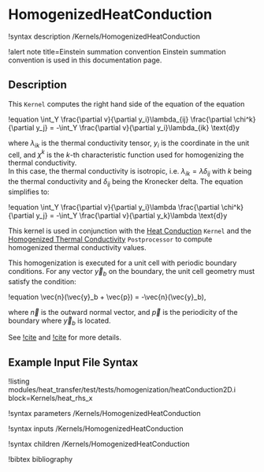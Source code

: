 # HomogenizedHeatConduction

!syntax description /Kernels/HomogenizedHeatConduction

!alert note title=Einstein summation convention
Einstein summation convention is used in this documentation page.

## Description

This `Kernel` computes the right hand side of the equation of the equation

!equation
\int_Y \frac{\partial v}{\partial y_i}\lambda_{ij} \frac{\partial \chi^k}{\partial y_j} = -\int_Y \frac{\partial v}{\partial y_i}\lambda_{ik} \text{d}y

where $\lambda_{ik}$ is the thermal conductivity tensor, $y_i$ is the coordinate in the unit cell, and $\chi^k$ is the $k$-th characteristic function used for homogenizing the thermal conductivity.  
In this case, the thermal conductivity is isotropic, i.e. $\lambda_{ik} = \lambda \delta_{ij}$ with $k$ being the thermal conductivity and $\delta_{ij}$ being the Kronecker delta.
The equation simplifies to:

!equation
\int_Y \frac{\partial v}{\partial y_i}\lambda \frac{\partial \chi^k}{\partial y_j} = -\int_Y \frac{\partial v}{\partial y_k}\lambda \text{d}y

This kernel is used in conjunction with the [Heat Conduction](HeatConduction.md) `Kernel` and the [Homogenized Thermal Conductivity](HomogenizedThermalConductivity.md) `Postprocessor` to compute homogenized thermal conductivity values.

This homogenization is executed for a unit cell with periodic boundary conditions. For
any vector $\vec{y}_b$ on the boundary, the unit cell geometry must satisfy the condition:

!equation
\vec{n}(\vec{y}_b + \vec{p}) = -\vec{n}(\vec{y}_b),

where $\vec{n}$ is the outward normal vector, and $\vec{p}$ is the periodicity of the boundary where $\vec{y}_b$ is located.

See [!cite](hales15homogenization) and [!cite](SONG2006710) for more details.

## Example Input File Syntax

!listing modules/heat_transfer/test/tests/homogenization/heatConduction2D.i block=Kernels/heat_rhs_x

!syntax parameters /Kernels/HomogenizedHeatConduction

!syntax inputs /Kernels/HomogenizedHeatConduction

!syntax children /Kernels/HomogenizedHeatConduction

!bibtex bibliography
